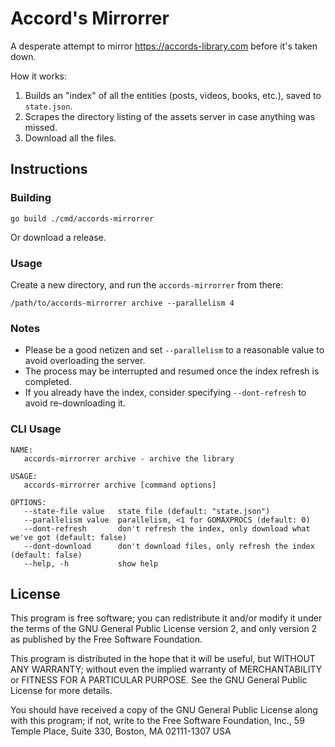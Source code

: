 # Accord's Mirrorrer

A desperate attempt to mirror https://accords-library.com before it's taken down.

How it works:

1. Builds an "index" of all the entities (posts, videos, books, etc.), saved to `state.json`.
2. Scrapes the directory listing of the assets server in case anything was missed.
3. Download all the files.

## Instructions

### Building
```
go build ./cmd/accords-mirrorrer
```

Or download a release.

### Usage

Create a new directory, and run the `accords-mirrorrer` from there:

```
/path/to/accords-mirrorrer archive --parallelism 4 
```

### Notes

* Please be a good netizen and set `--parallelism` to a reasonable value to avoid overloading the server.
* The process may be interrupted and resumed once the index refresh is completed.
* If you already have the index, consider specifying `--dont-refresh` to avoid re-downloading it.


### CLI Usage
```
NAME:
   accords-mirrorrer archive - archive the library

USAGE:
   accords-mirrorrer archive [command options]

OPTIONS:
   --state-file value   state file (default: "state.json")
   --parallelism value  parallelism, <1 for GOMAXPROCS (default: 0)
   --dont-refresh       don't refresh the index, only download what we've got (default: false)
   --dont-download      don't download files, only refresh the index (default: false)
   --help, -h           show help
```

## License

This program is free software; you can redistribute it and/or modify
it under the terms of the GNU General Public License version 2, and only
version 2 as published by the Free Software Foundation.

This program is distributed in the hope that it will be useful,
but WITHOUT ANY WARRANTY; without even the implied warranty of
MERCHANTABILITY or FITNESS FOR A PARTICULAR PURPOSE.  See the
GNU General Public License for more details.

You should have received a copy of the GNU General Public License
along with this program; if not, write to the Free Software
Foundation, Inc., 59 Temple Place, Suite 330, Boston, MA  02111-1307  USA
